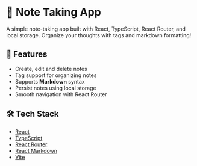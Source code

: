 # 📝 Note Taking App

A simple note-taking app built with React, TypeScript, React Router, and local storage. Organize your thoughts with tags and markdown formatting!

## 🚀 Features

- Create, edit and delete notes
- Tag support for organizing notes
- Supports **Markdown** syntax
- Persist notes using local storage
- Smooth navigation with React Router

## 🛠️ Tech Stack

- [React](https://reactjs.org/)
- [TypeScript](https://www.typescriptlang.org/)
- [React Router](https://reactrouter.com/)
- [React Markdown](https://github.com/remarkjs/react-markdown)
- [Vite](https://vitejs.dev/)

